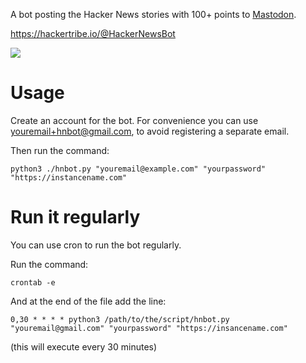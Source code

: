 A bot posting the Hacker News stories with 100+ points to [Mastodon](https://github.com/tootsuite/mastodon).

https://hackertribe.io/@HackerNewsBot

![](https://raw.githubusercontent.com/raymestalez/mastodon-hnbot/master/screenshot.png)

# Usage

Create an account for the bot. For convenience you can use youremail+hnbot@gmail.com, to avoid registering a separate email.

Then run the command:

```
python3 ./hnbot.py "youremail@example.com" "yourpassword" "https://instancename.com"
```

# Run it regularly

You can use cron to run the bot regularly.

Run the command:

```
crontab -e
```

And at the end of the file add the line:

```
0,30 * * * * python3 /path/to/the/script/hnbot.py "youremail@gmail.com" "yourpassword" "https://insancename.com"
```

(this will execute every 30 minutes)
